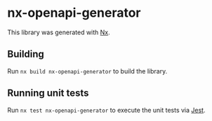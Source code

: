 # nx-openapi-generator

This library was generated with [Nx](https://nx.dev).

## Building

Run `nx build nx-openapi-generator` to build the library.

## Running unit tests

Run `nx test nx-openapi-generator` to execute the unit tests via [Jest](https://jestjs.io).
